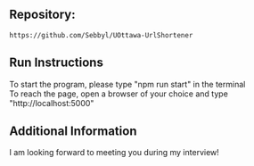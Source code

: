 ## Repository: 

```
https://github.com/Sebbyl/UOttawa-UrlShortener
```

## Run Instructions

To start the program, please type "npm run start" in the terminal<br/>
To reach the page, open a browser of your choice and type "http://localhost:5000"

## Additional Information

I am looking forward to meeting you during my interview!
